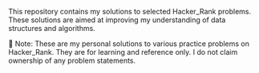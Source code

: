 This repository contains my solutions to selected Hacker_Rank problems. These solutions are aimed at improving my understanding of data structures and algorithms.

📌 Note: These are my personal solutions to various practice problems on Hacker_Rank.
They are for learning and reference only. I do not claim ownership of any problem statements.
